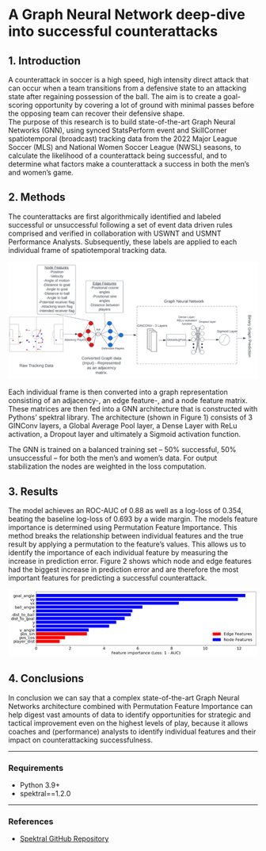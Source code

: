 # A Graph Neural Network deep-dive into successful counterattacks

## 1. Introduction
A counterattack in soccer is a high speed, high intensity direct attack that can occur when a team transitions from a defensive state to an attacking state after regaining possession of the ball. 
The aim is to create a goal-scoring opportunity by covering a lot of ground with minimal passes before the opposing team can recover their defensive shape.  
The purpose of this research is to build state-of-the-art Graph Neural Networks (GNN), using synced StatsPerform event and SkillCorner spatiotemporal (broadcast) tracking data from the 2022 Major League Soccer (MLS) 
and National Women Soccer League (NWSL) seasons, to calculate the likelihood of a counterattack being successful, and to determine what factors make a counterattack a success in both the men’s and women’s game. 

## 2. Methods
The counterattacks are first algorithmically identified and labeled successful or unsuccessful following a set of event data driven rules comprised and verified in 
collaboration with USWNT and USMNT Performance Analysts. Subsequently, these labels are applied to each individual frame of spatiotemporal tracking data.

![Figure 1: GNN Model Architecture](images/figure_1.png)

Each individual frame is then converted into a graph representation consisting of an adjacency-, an edge feature-, and a node feature matrix.
These matrices are then fed into a GNN architecture that is constructed with Pythons’ spektral library. The architecture (shown in Figure 1) consists of 3 GINConv layers, 
a Global Average Pool layer, a Dense Layer with ReLu activation, a Dropout layer and ultimately a Sigmoid activation function.  
 
The GNN is trained on a balanced training set – 50% successful, 50% unsuccessful – for both the men’s and women’s data. For output stabilization the nodes are weighted in the loss computation. 

## 3. Results
The model achieves an ROC-AUC of 0.88 as well as a log-loss of 0.354, beating the baseline log-loss of 0.693 by a wide margin. 
The models feature importance is determined using Permutation Feature Importance. This method breaks the relationship between individual features and the true result by applying a permutation to the feature’s values.
This allows us to identify the importance of each individual feature by measuring the increase in prediction error.
Figure 2 shows which node and edge features had the biggest increase in prediction error and are therefore the most important features for predicting a successful counterattack.

![Figure 2: GNN Feature Importance](images/figure_2.png)

## 4. Conclusions
In conclusion we can say that a complex state-of-the-art Graph Neural Networks architecture combined with Permutation Feature Importance can help
digest vast amounts of data to identify opportunities for strategic and tactical improvement even on the highest levels of play, 
because it allows coaches and (performance) analysts to identify individual features and their impact on counterattacking successfulness. 

------

### Requirements

- Python 3.9+
- spektral==1.2.0

-----

### References

- [Spektral GitHub Repository](https://github.com/danielegrattarola/spektral)